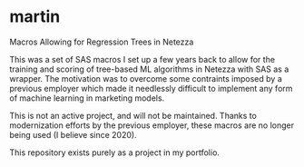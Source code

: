 # martin
Macros Allowing for Regression Trees in Netezza

This was a set of SAS macros I set up a few years back to allow for the training and scoring of tree-based ML algorithms in Netezza with SAS as a wrapper. The motivation was to overcome some contraints imposed by a previous employer which made it needlessly difficult to implement any form of machine learning in marketing models. 

This is not an active project, and will not be maintained. Thanks to modernization efforts by the previous employer, these macros are no longer being used (I believe since 2020).

This repository exists purely as a project in my portfolio.
